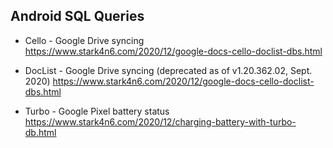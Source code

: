 Android SQL Queries
-----------------------------

- Cello - Google Drive syncing
  https://www.stark4n6.com/2020/12/google-docs-cello-doclist-dbs.html

- DocList - Google Drive syncing (deprecated as of v1.20.362.02, Sept. 2020)
  https://www.stark4n6.com/2020/12/google-docs-cello-doclist-dbs.html

- Turbo - Google Pixel battery status
  https://www.stark4n6.com/2020/12/charging-battery-with-turbo-db.html
